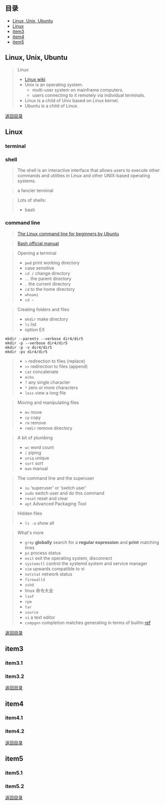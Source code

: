 ## <span id="jump0">目录<span>
  
  * [Linux, Unix, Ubuntu](#jump1)
  * [Linux](#jump2)
  * [item3](#jump3)
  * [item4](#jump4)
  * [item5](#jump5)

## <span id="jump1">Linux, Unix, Ubuntu<span>
  
  > Linux
  > + [Linux wiki](https://en.wikipedia.org/wiki/Linux)  
  > + Unix is an operating system.
  >   + multi-user system on mainframe computers.
  >   + users connecting to it remotely via individual terminals.
  > + Linux is a child of Unix based on Linux kernel.  
  > + Ubuntu is a child of Linux.  
  
[返回目录](#jump0)


## <span id="jump2">Linux<span>
  
  ### terminal
 
  ### shell
  > The shell is an interactive interface that allows users to execute other commands and utilities in Linux and other UNIX-based operating systems.

  > a fancier terminal

  > Lots of shells:
  > + bash

  ### command line
  > [The Linux command line for beginners by Ubuntu](https://ubuntu.com/tutorials/command-line-for-beginners#1-overview)

  > [Bash official manual](https://www.gnu.org/software/bash/manual)

  > Opening a terminal
  > + `pwd` print working directory
  > + case sensitive
  > + `cd /` change directory
  > + `..` the parent directory
  > + `.` the current directory
  > + `cd` to the home directory
  > + `whoami`
  > + `cd ~`

  > Creating folders and files
  > + `mkdir` make directory
  > + `ls` list
  > + option EX
```
mkdir --parents --verbose dir4/dir5
mkdir -p --verbose dir4/dir5
mkdir -p -v dir4/dir5
mkdir -pv dir4/dir5
```
  > + `>` redirection to files (replace)
  > + `>>` redirection to files (append)
  > + `cat` concatenate
  > + `echo`
  > + `?` any single character
  > + `*` zero or more characters
  > + `less` view a long file
  
  > Moving and manipulating files
  > + `mv` move
  > + `cp` copy
  > + `rm` remove
  > + `rmdir` remove directory

  > A bit of plumbing
  > + `wc` word count
  > + `|` piping
  > + `uniq` unique
  > + `sort` sort
  > + `man` manual

  > The command line and the superuser
  > + `su` ‘superuser’ or ‘switch user’
  > + `sudo` switch user and do this command
  > + `reset` reset and clear
  > + `apt` Advanced Packaging Tool

  > Hidden files
  > + `ls -a` show all

  > What's more
  > + `grep` **globally** search for a **regular expression** and **print** matching lines
  > + `ps` process status
  > + `exit` exit the operating system, disconnect
  > + `systemctl` control the systemd system and service manager
  > + `vim` upwards compatible to vi
  > + `netstat` network status
  > + `firewalld`
  > + `sshd`
  > + linux 命令大全
  > + `lsof`
  > + `rpm`
  > + `tar`
  > + `source`
  > + `vi` a text editor
  > + `compgen` completion matches generating in terms of builtin [ref](https://stackoverflow.com/questions/948008/linux-command-to-list-all-available-commands-and-aliases)
 
[返回目录](#jump0)

## <span id="jump3">item3<span>
  
  ### item3.1
 
  ### item3.2

[返回目录](#jump0)

## <span id="jump4">item4<span>
  
  ### item4.1
 
  ### item4.2

[返回目录](#jump0)


## <span id="jump5">item5<span>
  
  ### item5.1
 
  ### item5.2
  
[返回目录](#jump0)
